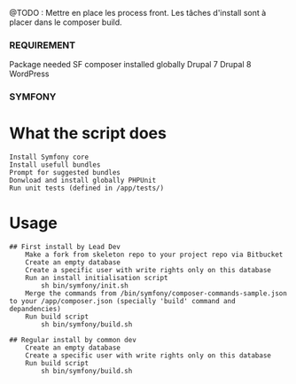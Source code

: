 @TODO : Mettre en place les process front. Les tâches d'install sont à placer dans le composer build.

### REQUIREMENT ###
Package needed
    SF
        composer installed globally
    Drupal 7
    Drupal 8
    WordPress

### SYMFONY ###

# What the script does

    Install Symfony core
    Install usefull bundles
    Prompt for suggested bundles
    Donwload and install globally PHPUnit
    Run unit tests (defined in /app/tests/)

# Usage

    ## First install by Lead Dev
        Make a fork from skeleton repo to your project repo via Bitbucket
        Create an empty database
        Create a specific user with write rights only on this database
        Run an install initialisation script
            sh bin/symfony/init.sh
        Merge the commands from /bin/symfony/composer-commands-sample.json to your /app/composer.json (specially 'build' command and depandencies)
        Run build script
            sh bin/symfony/build.sh

    ## Regular install by common dev
        Create an empty database
        Create a specific user with write rights only on this database
        Run build script
            sh bin/symfony/build.sh